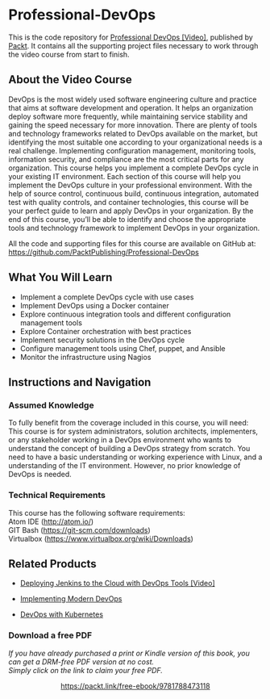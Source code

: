 # Professional-DevOps 
This is the code repository for [Professional DevOps [Video]](https://www.packtpub.com/virtualization-and-cloud/professional-devops-video), published by [Packt](https://www.packtpub.com/?utm_source=github). It contains all the supporting project files necessary to work through the video course from start to finish.
## About the Video Course
DevOps is the most widely used software engineering culture and practice that aims at software development and operation. It helps an organization deploy software more frequently, while maintaining service stability and gaining the speed necessary for more innovation.
There are plenty of tools and technology frameworks related to DevOps available on the market, but identifying the most suitable one according to your organizational needs is a real challenge. Implementing configuration management, monitoring tools, information security, and compliance are the most critical parts for any organization.
This course helps you implement a complete DevOps cycle in your existing IT environment. Each section of this course will help you implement the DevOps culture in your professional environment. With the help of source control, continuous build, continuous integration, automated test with quality controls, and container technologies, this course will be your perfect guide to learn and apply DevOps in your organization.
By the end of this course, you’ll be able to identify and choose the appropriate tools and technology framework to implement DevOps in your organization.

All the code and supporting files for this course are available on GitHub at: https://github.com/PacktPublishing/Professional-DevOps

<H2>What You Will Learn</H2>
<DIV class=book-info-will-learn-text>
<UL>
<LI> Implement a complete DevOps cycle with use cases
<LI> Implement DevOps using a Docker container
<LI> Explore continuous integration tools and different configuration management tools
<LI> Explore Container orchestration with best practices 
<LI> Implement security solutions in the DevOps cycle
<LI> Configure management tools using Chef, puppet, and Ansible
<LI> Monitor the infrastructure using Nagios</LI></UL></DIV>

## Instructions and Navigation
### Assumed Knowledge
To fully benefit from the coverage included in this course, you will need:<br/>
This course is for system administrators, solution architects, implementers, or any stakeholder working in a DevOps environment who wants to understand the concept of building a DevOps strategy from scratch. You need to have a basic understanding or working experience with Linux, and a understanding of the IT environment. However, no prior knowledge of DevOps is needed.
### Technical Requirements
This course has the following software requirements:<br/>
Atom IDE (http://atom.io/)<br/>
GIT Bash (https://git-scm.com/downloads)<br/>
Virtualbox (https://www.virtualbox.org/wiki/Downloads)<br/>




## Related Products
* [Deploying Jenkins to the Cloud with DevOps Tools [Video]](https://www.packtpub.com/networking-and-servers/deploying-jenkins-cloud-devops-tools-video)

* [Implementing Modern DevOps](https://www.packtpub.com/networking-and-servers/implementing-modern-devops)

* [DevOps with Kubernetes](https://www.packtpub.com/virtualization-and-cloud/devops-kubernetes)
### Download a free PDF

 <i>If you have already purchased a print or Kindle version of this book, you can get a DRM-free PDF version at no cost.<br>Simply click on the link to claim your free PDF.</i>
<p align="center"> <a href="https://packt.link/free-ebook/9781788473118">https://packt.link/free-ebook/9781788473118 </a> </p>